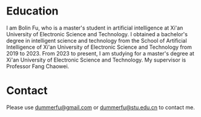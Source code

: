 # Education
I am Bolin Fu, who is a master's student in artificial intelligence at Xi'an University of Electronic Science and Technology. I obtained a bachelor's degree in intelligent science and technology from the School of Artificial Intelligence of Xi'an University of Electronic Science and Technology from 2019 to 2023. From 2023 to present, I am studying for a master's degree at Xi'an University of Electronic Science and Technology. My supervisor is Professor Fang Chaowei.
# Contact
Please use dummerfu@gmail.com or dummerfu@stu.edu.cn to contact me.
